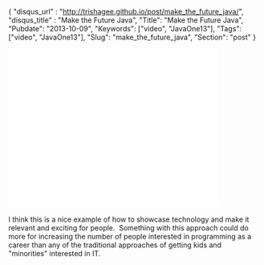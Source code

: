{
 "disqus_url" : "http://trishagee.github.io/post/make_the_future_java/",
 "disqus_title" : "Make the Future Java",
 "Title": "Make the Future Java",
 "Pubdate": "2013-10-09",
 "Keywords": ["video", "JavaOne13"],
 "Tags": ["video", "JavaOne13"],
 "Slug": "make_the_future_java",
 "Section": "post"
}
<iframe allowfullscreen="" frameborder="0" height="315" src="//www.youtube.com/embed/6a9HAO0Pmkc" width="420"></iframe> <br /><br />I think this is a nice example of how to showcase technology and make it relevant and exciting for people. &nbsp;Something with this approach could do more for increasing the number of people interested in programming as a career than any of the traditional approaches of getting kids and "minorities" interested in IT.
